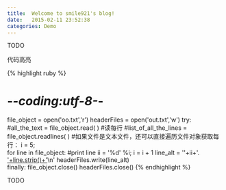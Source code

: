 ```yaml
---
title:  Welcome to smile921's blog!
date:   2015-02-11 23:52:38
categories: Demo  
---
```


TODO

代码高亮

{% highlight ruby %}
# -*-coding:utf-8-*-
file_object = open('oo.txt','r')
headerFiles = open('out.txt','w') 
try:
     #all_the_text = file_object.read( )
	 #读每行
     #list_of_all_the_lines = file_object.readlines( )
     #如果文件是文本文件，还可以直接遍历文件对象获取每行：
	i = 5;	
	for line in file_object:
		#print line
		ii = '%d' %i;
		i = i + 1
		line_alt = ''+ii+'. ['+line.strip()+']()\n'
		headerFiles.write(line_alt)		 
finally:
     file_object.close()
     headerFiles.close()
{% endhighlight %}

TODO

[jekyll-gh]: https://github.com/jekyll/jekyll
[jekyll]:    http://jekyllrb.com
